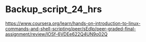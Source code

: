 # Backup_script_24_hrs

https://www.coursera.org/learn/hands-on-introduction-to-linux-commands-and-shell-scripting/peer/sEdlp/peer-graded-final-assignment/review/IOSf-6VDEe622Q4UN9o02Q
